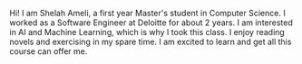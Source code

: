 Hi! I am Shelah Ameli, a first year Master's student in Computer Science. I worked as a Software Engineer at Deloitte for about 2 years. I am interested in AI and Machine Learning, which is why I took this class. I enjoy reading novels and exercising in my spare time. I am excited to learn and get all this course can offer me.

